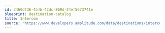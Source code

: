 ```yaml
---
id: 3460df36-4b4b-42dc-869d-24ef5673741e
blueprint: destination-catalog
title: Intercom
source: 'https://www.developers.amplitude.com/data/destinations/intercom'
---
```

